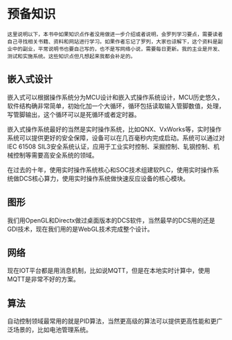 # 预备知识

```
这里说明以下，本书中如果知识点作者没用做进一步介绍或者说明，会罗列学习要点，需要读者自己寻找相关书籍、资料和网站进行学习。如果作者忘记了罗列，大家也谅解下，这个资料是副业中的副业，平常说明书也要自己写的，也不是写网络小说，需要每日更新。我的主业是开发、测试和实施系统。这些知识点但凡想起来我都会补足的。
```



## 嵌入式设计

嵌入式可以根据操作系统分为MCU设计和嵌入式操作系统设计，MCU历史悠久，软件结构确非常简单，初始化加一个大循环，循环包括读取输入管脚数值，处理，写管脚输出，这个循环可以是死循环或者定时器。

嵌入式操作系统最好的当然是实时操作系统，比如QNX、VxWorks等，实时操作系统可以提供更好的安全保障，设备可以在几百毫秒内完成启动。系统可以通过对IEC 61508 SIL3安全系统认证，应用于工业实时控制、采掘控制、轧钢控制、机械控制等需要高安全系统的领域。

在过去的十年，使用实时操作系统核心和SOC技术组建软PLC，使用实时操作系统做DCS核心算力，使用实时操作系统做快速反应设备的核心模块。







## 图形

我们用OpenGL和Directx做过桌面版本的DCS软件，当然最早的DCS用的还是GDI技术，现在我们用的是WebGL技术完成整个设计。



## 网络

现在IOT平台都是用消息机制，比如说MQTT，但是在本地实时计算中，使用MQTT是非常不好的方案。



## 算法

自动控制领域最常用的就是PID算法，当然更高级的算法可以提供更高性能和更广泛场景的，比如电池管理系统。

